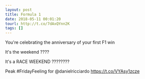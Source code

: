 ```yaml
---
layout: post
title: Formula 1
date: 2018-05-11 00:01:20
tourl: http://t.co/7dAxQYnn2K
tags: []
---
```

You're celebrating the anniversary of your first F1 win 

It's the weekend ????
 
It's a RACE WEEKEND ????????

Peak #FridayFeeling for @danielricciardo https://t.co/VYAsy1zcze